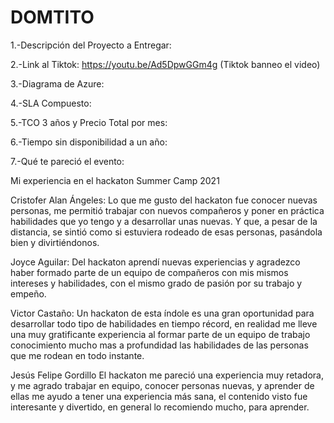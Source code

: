 # DOMTITO
1.-Descripción del Proyecto a Entregar:


2.-Link al Tiktok:
https://youtu.be/Ad5DpwGGm4g (Tiktok banneo el video)

3.-Diagrama de Azure:

4.-SLA Compuesto:

5.-TCO 3 años y Precio Total por mes:

6.-Tiempo sin disponibilidad a un año:

7.-Qué te pareció el evento:

Mi experiencia en el hackaton Summer Camp 2021

Cristofer Alan Ángeles:
Lo que me gusto del hackaton fue conocer nuevas personas, me permitió trabajar con nuevos compañeros y poner en práctica habilidades que yo tengo y a desarrollar unas nuevas. Y que, a pesar de la distancia, se sintió como si estuviera rodeado de esas personas, pasándola bien y divirtiéndonos.

Joyce Aguilar:
Del hackaton aprendí nuevas experiencias y agradezco haber formado parte de un equipo de compañeros con mis mismos intereses y habilidades, con el mismo grado de pasión por su trabajo y empeño.

Victor Castaño:
Un hackaton de esta índole es una gran oportunidad para desarrollar todo tipo de habilidades en tiempo récord, en realidad me lleve una muy gratificante experiencia al formar parte de un equipo de trabajo conocimiento mucho mas a profundidad las habilidades de las personas que me rodean en todo instante.

Jesús Felipe Gordillo
El hackaton me pareció una experiencia muy retadora, y me agrado trabajar en equipo, conocer personas nuevas, y aprender de ellas me ayudo a tener una experiencia más sana, el contenido visto fue interesante y divertido, en general lo recomiendo mucho, para aprender.
